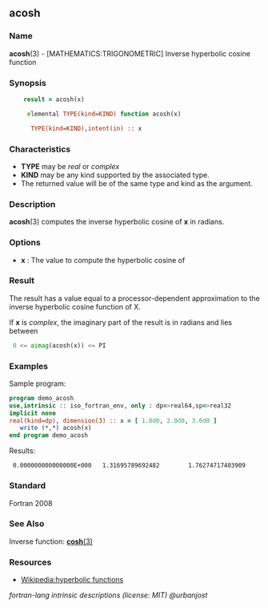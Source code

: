 ## acosh

### **Name**

**acosh**(3) - \[MATHEMATICS:TRIGONOMETRIC\] Inverse hyperbolic cosine function

### **Synopsis**

```fortran
    result = acosh(x)
```

```fortran
     elemental TYPE(kind=KIND) function acosh(x)

      TYPE(kind=KIND),intent(in) :: x
```

### **Characteristics**

- **TYPE** may be _real_ or _complex_
- **KIND** may be any kind supported by the associated type.
- The returned value will be of the same type and kind as the argument.

### **Description**

**acosh**(3) computes the inverse hyperbolic cosine of **x** in radians.

### **Options**

- **x**
  : The value to compute the hyperbolic cosine of

### **Result**

The result has a value equal to a processor-dependent approximation to
the inverse hyperbolic cosine function of X.

If **x** is _complex_, the imaginary part of the result is in radians
and lies between

```fortran
 0 <= aimag(acosh(x)) <= PI
```

### **Examples**

Sample program:

```fortran
program demo_acosh
use,intrinsic :: iso_fortran_env, only : dp=>real64,sp=>real32
implicit none
real(kind=dp), dimension(3) :: x = [ 1.0d0, 2.0d0, 3.0d0 ]
   write (*,*) acosh(x)
end program demo_acosh
```

Results:

```text
 0.000000000000000E+000   1.31695789692482        1.76274717403909
```

### **Standard**

Fortran 2008

### **See Also**

Inverse function: [**cosh**(3)](#cosh)

### **Resources**

- [Wikipedia:hyperbolic functions](https://en.wikipedia.org/wiki/Hyperbolic_functions)

_fortran-lang intrinsic descriptions (license: MIT) \@urbanjost_
